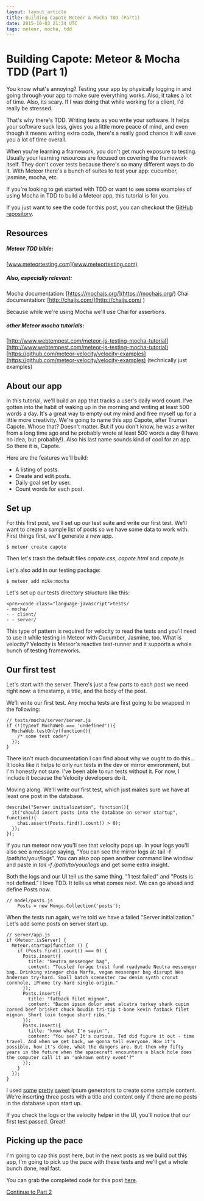 ```yaml
---
layout: layout_article
title: Building Capote Meteor & Mocha TDD (Part1)
date: 2015-10-03 21:34 UTC
tags: meteor, mocha, tdd
---
```


# Building Capote: Meteor & Mocha TDD (Part 1)

You know what's annoying? Testing your app by physically logging in and going through your app to make sure everything works. Also, it takes a lot of time. Also, its scary. If I was doing that while working for a client, I'd really be stressed.

That's why there's TDD. Writing tests as you write your software. It helps your software suck less, gives you a little more peace of mind, and even though it means writing extra code, there's a really good chance it will save you a lot of time overall.

When you're learning a framework, you don't get much exposure to testing. Usually your learning resources are focused on covering the framework itself. They don't cover tests because there's so many different ways to do it. With Meteor there's a bunch of suites to test your app: cucumber, jasmine, mocha, etc.

If you're looking to get started with TDD or want to see some examples of using Mocha in TDD to build a Meteor app, this tutorial is for you.

If you just want to see the code for this post, you can checkout the [GitHub repository](https://github.com/austinsamsel/capote/tree/part-1).

## Resources

##### Meteor TDD bible:

[www.meteortesting.com](www.meteortesting.com)

##### Also, especially relevant:

Mocha documentation: [https://mochajs.org/](https://mochajs.org/)
Chai documentation: [http://chaijs.com/](http://chaijs.com/ )

Because while we're using Mocha we'll use Chai for assertions.

##### other Meteor mocha tutorials:

[http://www.webtempest.com/meteor-js-testing-mocha-tutorial](http://www.webtempest.com/meteor-js-testing-mocha-tutorial)
[https://github.com/meteor-velocity/velocity-examples](https://github.com/meteor-velocity/velocity-examples) (technically just examples)

## About our app

In this tutorial, we'll build an app that tracks a user's daily word count. I've gotten into the habit of waking up in the morning and writing at least 500 words a day. It's a great way to empty out my mind and free myself up for a little more creativity. We're going to name this app Capote, after Truman Capote. Whose that? Doesn't matter. But if you don't know, he was a writer from a long time ago and he probably wrote at least 500 words a day (I have no idea, but probably!). Also his last name sounds kind of cool for an app. So there it is, Capote.

Here are the features we'll build:

* A listing of posts.
* Create and edit posts.
* Daily goal set by user.
* Count words for each post.

## Set up

For this first post, we'll set up our test suite and write our first test. We'll want to create a sample list of posts so we have some data to work with. First things first, we'll generate a new app.

<pre><code class="language-bash">$ meteor create capote
</code></pre>

Then let's trash the default files *capote.css*, *capote.html* and *capote.js*

Let's also add in our testing package:

<pre><code class="language-bash">$ meteor add mike:mocha
</code></pre>

Let's set up our tests directory structure like this:


	<pre><code class="language-javascript">tests/
	- mocha/
	- - client/
	- - server/
</code></pre>

This type of pattern is required for velocity to read the tests and you'll need to use it while testing in Meteor with Cucumber, Jasmine, too. What is velocity? Velocity is Meteor's reactive test-runner and it supports a whole bunch of testing frameworks.

## Our first test

Let's start with the server. There's just a few parts to each post we need right now: a timestamp, a title, and the body of the post.

We'll write our first test. Any mocha tests are first going to be wrapped in the following:

<pre><code class="language-javascript">// tests/mocha/server/server.js
if (!(typeof MochaWeb === 'undefined')){
  MochaWeb.testOnly(function(){
    /* some test code*/
  });
}
</code></pre>

There isn't much documentation I can find about why we ought to do this... It looks like it helps to only run tests in the dev or mirror environment, but I'm honestly not sure. I've been able to run tests without it. For now, I include it because the Velocity developers do it.

Moving along. We'll write our first test, which just makes sure we have at least one post in the database.

<pre><code class="language-javascript">describe("Server initialization", function(){
  it("should insert posts into the database on server startup", function(){
    chai.assert(Posts.find().count() > 0);
  });
});
</code></pre>

If you run meteor now you'll see that velocity pops up. In your logs you'll also see a message saying, "You can see the mirror logs at: tail -f /path/to/your/logs". You can also pop open another command line window and paste in *tail -f /path/to/your/logs* and get some extra insight.

Both the logs and our UI tell us the same thing. "1 test failed" and "Posts is not defined." I love TDD. It tells us what comes next. We can go ahead and define Posts now.

<pre><code class="language-javascript">// model/posts.js
	Posts = new Mongo.Collection('posts');
</code></pre>

When the tests run again, we're told we have a failed "Server initialization." Let's add some posts on server start up.

<pre><code class="language-javascript">// server/app.js
if (Meteor.isServer) {
  Meteor.startup(function () {
    if (Posts.find().count() === 0) {
      Posts.insert({
        title: "Neutra messenger bag",
        content: "Tousled forage trust fund readymade Neutra messenger bag. Drinking vinegar chia Marfa, vegan messenger bag disrupt Wes Anderson try-hard. Small batch scenester raw denim synth cronut cornhole, iPhone try-hard single-origin."
      });
      Posts.insert({
        title: "fatback filet mignon",
        content: "Bacon ipsum dolor amet alcatra turkey shank cupim corned beef brisket chuck boudin tri-tip t-bone kevin fatback filet mignon. Short loin tongue short ribs."
      });
      Posts.insert({
        title: "know what I'm sayin'",
        content: "You see? It's curious. Ted did figure it out - time travel. And when we get back, we gonna tell everyone. How it's possible, how it's done, what the dangers are. But then why fifty years in the future when the spacecraft encounters a black hole does the computer call it an 'unknown entry event'?"
      });
    }
  });
}
</code></pre>

I used [some](http://hipsum.co/) [pretty](https://baconipsum.com/) [sweet](http://slipsum.com/) ipsum generators to create some sample content. We're inserting three posts with a title and content only if there are no posts in the database upon start up.

If you check the logs or the velocity helper in the UI, you'll notice that our first test passed. Great!

## Picking up the pace

I'm going to cap this post here, but in the next posts as we build out this app, I'm going to pick up the pace with these tests and we'll get a whole bunch done, real fast.

You can grab the completed code for this post [here](https://github.com/austinsamsel/capote/tree/part-1).

[Continue to Part 2](http://hightopsnyc.com/blog/building-capote-part-2.html)
